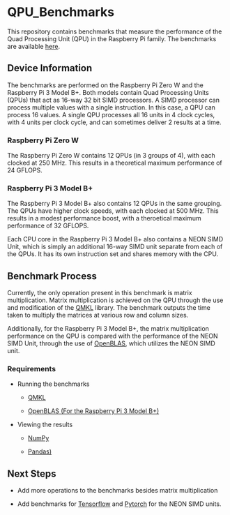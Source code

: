 # QPU_Benchmarks

This repository contains benchmarks that measure the performance of the Quad Processing Unit (QPU) in the Raspberry Pi family. The benchmarks are available [here]().

## Device Information

The benchmarks are performed on the Raspberry Pi Zero W and the Raspberry Pi 3 Model B+. Both models contain Quad Processing Units (QPUs) that act as 16-way 32 bit SIMD processors. A SIMD processor can process multiple values with a single instruction. In this case, a QPU can process 16 values. A single QPU processes all 16 units in 4 clock cycles, with 4 units per clock cycle, and can sometimes deliver 2 results at a time.

### Raspberry Pi Zero W

The Raspberry Pi Zero W contains 12 QPUs (in 3 groups of 4), with each clocked at 250 MHz. This results in a theoretical maximum performance of 24 GFLOPS.

### Raspberry Pi 3 Model B+

The Raspberry Pi 3 Model B+ also contains 12 QPUs in the same grouping. The QPUs have higher clock speeds, with each clocked at 500 MHz. This results in a modest performance boost, with a theroetical maximum performance of 32 GFLOPS.

Each CPU core in the Raspberry Pi 3 Model B+ also contains a NEON SIMD Unit, which is simply an additional 16-way SIMD unit separate from each of the QPUs. It has its own instruction set and shares memory with the CPU.

## Benchmark Process

Currently, the only operation present in this benchmark is matrix multiplication. Matrix multiplication is achieved on the QPU through the use and modification of the [QMKL](https://github.com/Idein/qmkl) library. The benchmark outputs the time taken to multiply the matrices at various row and column sizes.

Additionally, for the Raspberry Pi 3 Model B+, the matrix multiplication performance on the QPU is compared with the performance of the NEON SIMD Unit, through the use of [OpenBLAS](https://www.openblas.net/), which utilizes the NEON SIMD unit.

### Requirements

- Running the benchmarks

  - [QMKL](https://github.com/Idein/qmkl)

  - [OpenBLAS (For the Raspberry Pi 3 Model B+)](https://www.openblas.net/)

- Viewing the results

  - [NumPy](https://numpy.org/)

  - [Pandas)](https://pandas.pydata.org/)

## Next Steps

- Add more operations to the benchmarks besides matrix multiplication

- Add benchmarks for [Tensorflow](https://www.tensorflow.org/) and [Pytorch](https://pytorch.org/) for the NEON SIMD units.
